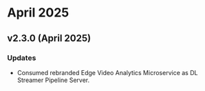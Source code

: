 # April 2025

## v2.3.0 (April 2025)

### Updates
- Consumed rebranded Edge Video Analytics Microservice as DL Streamer Pipeline Server.
